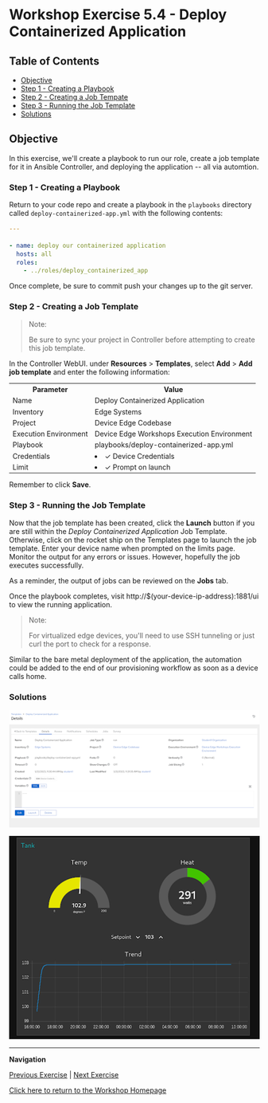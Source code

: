 # Workshop Exercise 5.4 - Deploy Containerized Application

## Table of Contents

* [Objective](#objective)
* [Step 1 - Creating a Playbook](#step-1---creating-a-playbook)
* [Step 2 - Creating a Job Tempate](#step-2---creating-a-job-template)
* [Step 3 - Running the Job Template](#step-3---running-the-job-template)
* [Solutions](#solutions)

## Objective

In this exercise, we'll create a playbook to run our role, create a job template for it in Ansible Controller, and deploying the application -- all via automtion.

### Step 1 - Creating a Playbook

Return to your code repo and create a playbook in the `playbooks` directory called `deploy-containerized-app.yml` with the following contents:
```yaml
---

- name: deploy our containerized application
  hosts: all
  roles:
    - ../roles/deploy_containerized_app
```

Once complete, be sure to commit push your changes up to the git server.

### Step 2 - Creating a Job Template

> Note:
>
> Be sure to sync your project in Controller before attempting to create this job template.

In the Controller WebUI. under **Resources** > **Templates**, select **Add** > **Add job template** and enter the following information:

<table>
  <tr>
    <th>Parameter</th>
    <th>Value</th>
  </tr>
  <tr>
    <td>Name</td>
    <td>Deploy Containerized Application</td>
  </tr>
  <tr>
    <td>Inventory</td>
    <td>Edge Systems</td>
  </tr>
  <tr>
    <td>Project</td>
    <td>Device Edge Codebase</td>
  </tr>
  <tr>
    <td>Execution Environment</td>
    <td>Device Edge Workshops Execution Environment</td>
  </tr>
  <tr>
    <td>Playbook</td>
    <td>playbooks/deploy-containerized-app.yml</td>
  </tr>
  <tr>
    <td>Credentials</td>
    <td><li>✓ Device Credentials</li></td>
  </tr>
  <tr>
    <td>Limit</td>
    <td><li>✓ Prompt on launch</li></td>
  </tr>
</table>

Remember to click **Save**.

### Step 3 - Running the Job Template

Now that the job template has been created, click the **Launch** button if you are still within the _Deploy Containerized Application_ Job Template. Otherwise, click on the rocket ship on the Templates page to launch the job template. Enter your device name when prompted on the limits page. Monitor the output for any errors or issues. However, hopefully the job executes successfully.

As a reminder, the output of jobs can be reviewed on the **Jobs** tab.

Once the playbook completes, visit http://$(your-device-ip-address):1881/ui to view the running application.

> Note:
>
> For virtualized edge devices, you'll need to use SSH tunneling or just curl the port to check for a response.

Similar to the bare metal deployment of the application, the automation could be added to the end of our provisioning workflow as soon as a device calls home.

### Solutions

![Deploy Containerized Application Job Template](../images/deploy-containerized-app-template.png)

![Containerized App Running](../images/app-running.png)

---
**Navigation**

[Previous Exercise](../5.3-containerized-app-automation) | [Next Exercise](../5.5-cleanup-containerized-app)

[Click here to return to the Workshop Homepage](../README.md)